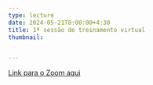 ```yaml
---
type: lecture
date: 2024-05-21T8:00:00+4:30
title: 1ª sessão de treinamento virtual
thumbnail:


---
```


[Link para o Zoom aqui](https://cornell.zoom.us/j/96720855717?pwd=Q1pFL0VCdTUrVTF5V3hYNmJZU00rZz09)
